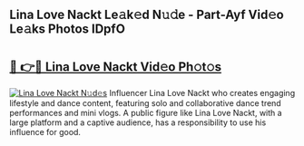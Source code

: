 ## Lina Love Nackt Le𝚊k𝚎d N𝚞𝚍e - Part-Ayf Vid𝚎o Le𝚊ks Photos IDpfO

# <h2><a href="http://fb67pu.evod.top/?m=Lina+Love+Nackt">🔗 👉🔴 Lina Love Nackt Vid𝚎o Ph𝚘t𝚘s</a></h2>

[![Lina Love Nackt N𝚞d𝚎s](https://i.imgur.com/8V9OHl7.gif)](http://fb67pu.evod.top/?m=Lina+Love+Nackt)
Influencer Lina Love Nackt who creates engaging lifestyle and dance content, featuring solo and collaborative dance trend performances and mini vlogs. A public figure like Lina Love Nackt, with a large platform and a captive audience, has a responsibility to use his influence for good. 
